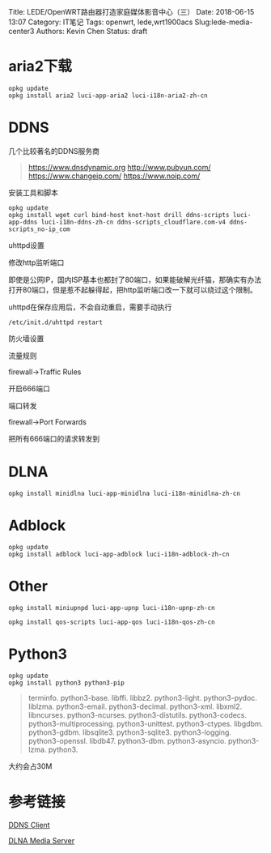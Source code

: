 Title: LEDE/OpenWRT路由器打造家庭媒体影音中心（三）
Date: 2018-06-15 13:07
Category: IT笔记
Tags: openwrt, lede,wrt1900acs
Slug:lede-media-center3
Authors: Kevin Chen
Status: draft



# aria2下载

```
opkg update
opkg install aria2 luci-app-aria2 luci-i18n-aria2-zh-cn
```



# DDNS

几个比较著名的DDNS服务商

> https://www.dnsdynamic.org
> http://www.pubyun.com/
> https://www.changeip.com/
> https://www.noip.com/



安装工具和脚本

```
opkg update
opkg install wget curl bind-host knot-host drill ddns-scripts luci-app-ddns luci-i18n-ddns-zh-cn ddns-scripts_cloudflare.com-v4 ddns-scripts_no-ip_com
```

uhttpd设置

修改http监听端口

即使是公网IP，国内ISP基本也都封了80端口，如果能破解光纤猫，那确实有办法打开80端口，但是惹不起躲得起，把http监听端口改一下就可以绕过这个限制。

uhttpd在保存应用后，不会自动重启，需要手动执行

```
/etc/init.d/uhttpd restart   
```



防火墙设置

流量规则

firewall->Traffic Rules

开启666端口



端口转发

firewall->Port Forwards

把所有666端口的请求转发到



# DLNA

```
opkg install minidlna luci-app-minidlna luci-i18n-minidlna-zh-cn
```



# Adblock

```
opkg update
opkg install adblock luci-app-adblock luci-i18n-adblock-zh-cn
```



# Other

```
opkg install miniupnpd luci-app-upnp luci-i18n-upnp-zh-cn

opkg install qos-scripts luci-app-qos luci-i18n-qos-zh-cn
```



# Python3

```
opkg update
opkg install python3 python3-pip
```

> terminfo.   python3-base.   libffi.   libbz2.   python3-light.   python3-pydoc.   liblzma.   python3-email.   python3-decimal.   python3-xml.   libxml2.   libncurses.   python3-ncurses.   python3-distutils.   python3-codecs.   python3-multiprocessing.   python3-unittest.   python3-ctypes.   libgdbm.   python3-gdbm.   libsqlite3.   python3-sqlite3.   python3-logging.   python3-openssl.   libdb47.   python3-dbm.   python3-asyncio.   python3-lzma.   python3.   

大约会占30M



# 参考链接

[DDNS Client](https://openwrt.org/docs/guide-user/services/ddns/client)

[DLNA Media Server](https://openwrt.org/docs/guide-user/services/media_server/dlna)

